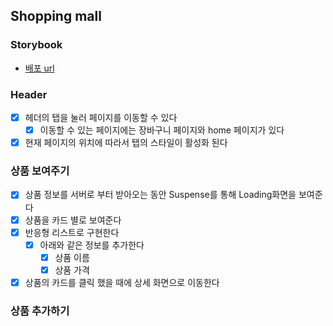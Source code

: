 ## Shopping mall

### Storybook

- <a href="https://64057cda62d7989316116222-kptglhtvkb.chromatic.com/?path=/story/">배포 url</a>

### Header

- [x] 헤더의 탭을 눌러 페이지를 이동할 수 있다
  - [x] 이동할 수 있는 페이지에는 장바구니 페이지와 home 페이지가 있다
- [x] 현재 페이지의 위치에 따라서 탭의 스타일이 활성화 된다

### 상품 보여주기

- [x] 상품 정보를 서버로 부터 받아오는 동안 Suspense를 통해 Loading화면을 보여준다
- [x] 상품을 카드 별로 보여준다
- [x] 반응형 리스트로 구현한다
  - [x] 아래와 같은 정보를 추가한다
    - [x] 상품 이름
    - [x] 상품 가격
- [x] 상품의 카드를 클릭 했을 때에 상세 화면으로 이동한다

### 상품 추가하기
